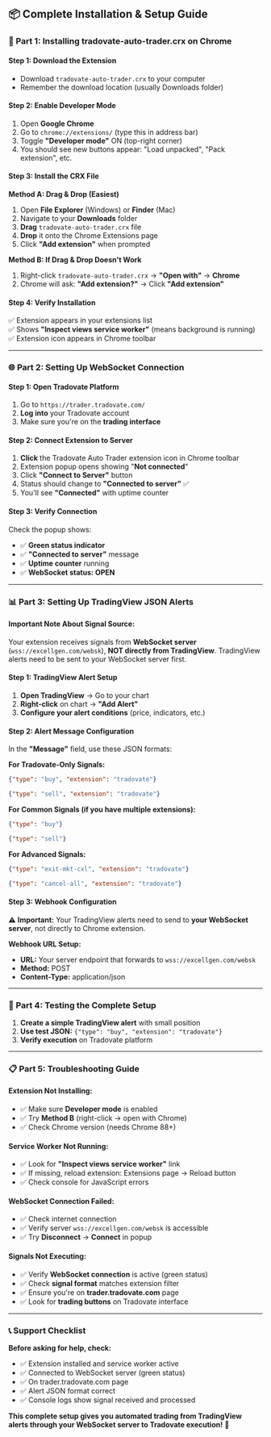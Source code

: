 ## **📦 Complete Installation & Setup Guide**

### **🎯 Part 1: Installing tradovate-auto-trader.crx on Chrome**

#### **Step 1: Download the Extension**
- Download `tradovate-auto-trader.crx` to your computer
- Remember the download location (usually Downloads folder)

#### **Step 2: Enable Developer Mode**
1. Open **Google Chrome**
2. Go to `chrome://extensions/` (type this in address bar)
3. Toggle **"Developer mode"** ON (top-right corner)
4. You should see new buttons appear: "Load unpacked", "Pack extension", etc.

#### **Step 3: Install the CRX File**
**Method A: Drag & Drop (Easiest)**
1. Open **File Explorer** (Windows) or **Finder** (Mac)
2. Navigate to your **Downloads** folder
3. **Drag** `tradovate-auto-trader.crx` file
4. **Drop** it onto the Chrome Extensions page
5. Click **"Add extension"** when prompted

**Method B: If Drag & Drop Doesn't Work**
1. Right-click `tradovate-auto-trader.crx` → **"Open with"** → **Chrome**
2. Chrome will ask: **"Add extension?"** → Click **"Add extension"**

#### **Step 4: Verify Installation**
✅ Extension appears in your extensions list  
✅ Shows **"Inspect views service worker"** (means background is running)  
✅ Extension icon appears in Chrome toolbar  

---

### **🌐 Part 2: Setting Up WebSocket Connection**

#### **Step 1: Open Tradovate Platform**
1. Go to `https://trader.tradovate.com/`
2. **Log into** your Tradovate account
3. Make sure you're on the **trading interface**

#### **Step 2: Connect Extension to Server**
1. **Click** the Tradovate Auto Trader extension icon in Chrome toolbar
2. Extension popup opens showing "**Not connected**"
3. Click **"Connect to Server"** button
4. Status should change to **"Connected to server"** ✅
5. You'll see **"Connected"** with uptime counter

#### **Step 3: Verify Connection**
Check the popup shows:
- ✅ **Green status indicator**
- ✅ **"Connected to server"** message  
- ✅ **Uptime counter** running
- ✅ **WebSocket status: OPEN**

---

### **📊 Part 3: Setting Up TradingView JSON Alerts**

#### **Important Note About Signal Source:**
Your extension receives signals from **WebSocket server** (`wss://excellgen.com/websk`), **NOT directly from TradingView**. TradingView alerts need to be sent to your WebSocket server first.

#### **Step 1: TradingView Alert Setup**
1. **Open TradingView** → Go to your chart
2. **Right-click** on chart → **"Add Alert"**
3. **Configure your alert conditions** (price, indicators, etc.)

#### **Step 2: Alert Message Configuration**
In the **"Message"** field, use these JSON formats:

**For Tradovate-Only Signals:**
```json
{"type": "buy", "extension": "tradovate"}
```
```json
{"type": "sell", "extension": "tradovate"}
```

**For Common Signals (if you have multiple extensions):**
```json
{"type": "buy"}
```
```json
{"type": "sell"}
```

**For Advanced Signals:**
```json
{"type": "exit-mkt-cxl", "extension": "tradovate"}
```
```json
{"type": "cancel-all", "extension": "tradovate"}
```

#### **Step 3: Webhook Configuration**
⚠️ **Important:** Your TradingView alerts need to send to **your WebSocket server**, not directly to Chrome extension.

**Webhook URL Setup:**
- **URL:** Your server endpoint that forwards to `wss://excellgen.com/websk`
- **Method:** POST
- **Content-Type:** application/json

---

### **🔧 Part 4: Testing the Complete Setup**

 
1. **Create a simple TradingView alert** with small position
2. **Use test JSON:** `{"type": "buy", "extension": "tradovate"}`
3. **Verify execution** on Tradovate platform
 

---

### **📋 Part 5: Troubleshooting Guide**

#### **Extension Not Installing:**
- ✅ Make sure **Developer mode** is enabled
- ✅ Try **Method B** (right-click → open with Chrome)
- ✅ Check Chrome version (needs Chrome 88+)

#### **Service Worker Not Running:**
- ✅ Look for **"Inspect views service worker"** link
- ✅ If missing, reload extension: Extensions page → Reload button
- ✅ Check console for JavaScript errors

#### **WebSocket Connection Failed:**
- ✅ Check internet connection
- ✅ Verify server `wss://excellgen.com/websk` is accessible
- ✅ Try **Disconnect** → **Connect** in popup

#### **Signals Not Executing:**
- ✅ Verify **WebSocket connection** is active (green status)
- ✅ Check **signal format** matches extension filter
- ✅ Ensure you're on **trader.tradovate.com** page
- ✅ Look for **trading buttons** on Tradovate interface

---


### **📞 Support Checklist**

**Before asking for help, check:**
- ✅ Extension installed and service worker active
- ✅ Connected to WebSocket server (green status)  
- ✅ On trader.tradovate.com page
- ✅ Alert JSON format correct
- ✅ Console logs show signal received and processed

**This complete setup gives you automated trading from TradingView alerts through your WebSocket server to Tradovate execution!** 🚀